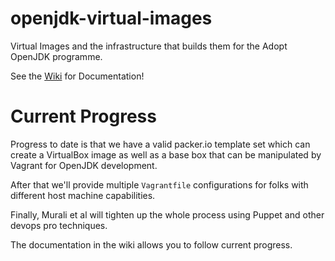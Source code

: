 openjdk-virtual-images
======================

Virtual Images and the infrastructure that builds them for the Adopt OpenJDK programme.

See the [Wiki](https://github.com/AdoptOpenJDK/openjdk-virtual-images/wiki) for Documentation!

# Current Progress
Progress to date is that we have a valid packer.io template set which can create a VirtualBox image as well as a base box that can be manipulated by Vagrant for OpenJDK development. 

After that we'll provide multiple `Vagrantfile` configurations for folks with different host machine capabilities.

Finally, Murali et al will tighten up the whole process using Puppet and other devops pro techniques.

The documentation in the wiki allows you to follow current progress.

